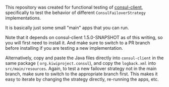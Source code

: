 This repository was created for functional testing of [consul-client](https://github.com/kiwiproject/consul-client),
specifically to test the behavior of different `ConsulFailoverStrategy` implementations.

It is basically just some small "main" apps that you can run.

Note that it depends on consul-client 1.5.0-SNAPSHOT as of this writing, so you will first need to install it.
And make sure to switch to a PR branch before installing if you are testing a new implementation.

Alternatively, copy and paste the Java files directly into `consul-client` in the same package (
`org.kiwiproject.consul`), and copy the `logback.xml` into `src/main/resources`. Again, to test a new failover strategy
not in the main branch, make sure to switch to the appropriate branch first. This makes it easy to iterate by changing
the strategy directly, re-running the apps, etc.
